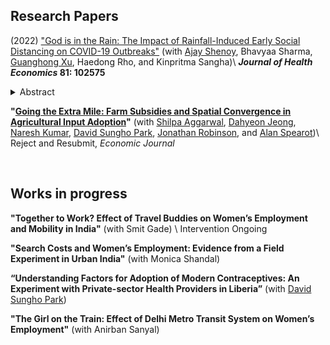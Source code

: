 
<h2> Research Papers </h2>

(2022) ["God is in the Rain: The Impact of Rainfall-Induced Early Social Distancing on COVID-19 Outbreaks"](https://www.sciencedirect.com/science/article/pii/S0167629621001600) (with [Ajay Shenoy](https://people.ucsc.edu/~azshenoy/), Bhavyaa Sharma, [Guanghong Xu](https://guanghongxu.github.io/), Haedong Rho, and Kinpritma Sangha)\\
**_Journal of Health Economics_ 81: 102575**
<details>
	 <summary>Abstract</summary>
	<div align="justify">
	We measure the benefit to society created by preventing COVID-19 deaths through a marginal increase in early social distancing. We exploit county-level rainfall on the last weekend before statewide lockdown in the early phase of the pandemic. After controlling for historical rainfall, temperature, and state fixed-effects, current rainfall is a plausibly exogenous instrument for social distancing. A one percent decrease in the population leaving home on the weekend before lockdown creates an average of 132 dollars of benefit per county resident within 2 weeks. The impacts of earlier distancing compound over time and mainly arise from lowering the risk of a major outbreak, yielding large but unevenly distributed social benefit.
</div>
</details>

**"[Going the Extra Mile: Farm Subsidies and Spatial Convergence in Agricultural Input Adoption](/files/FISP.pdf)"** (with [Shilpa Aggarwal](https://aggarwalshilpa.wixsite.com/home), [Dahyeon Jeong](https://dahyeonjeong.com/), [Naresh Kumar](https://sites.google.com/ucsc.edu/nkumar/),  [David Sungho Park](https://dshpark.com/), [Jonathan Robinson](https://people.ucsc.edu/~jmrtwo/), and [Alan Spearot](https://people.ucsc.edu/~aspearot/))\\
Reject and Resubmit, _Economic Journal_ 

<br/>



<h2> Works in progress </h2>

**"Together to Work? Effect of Travel Buddies on Women’s Employment and Mobility in India"** (with Smit Gade) \\
Intervention Ongoing
<br/>

**"Search Costs and Women’s Employment: Evidence from a Field Experiment in Urban India"** (with Monica Shandal)

**“Understanding Factors for Adoption of Modern Contraceptives: An Experiment with Private-sector Health Providers in Liberia”** (with [David Sungho Park](https://dshpark.com/))

**"The Girl on the Train: Effect of Delhi Metro Transit System on Women’s Employment"** (with Anirban Sanyal)
<br/>

<br/>

<!-- Google tag (gtag.js) -->
<script async src="https://www.googletagmanager.com/gtag/js?id=G-6R03Z19W47"></script>
<script>
  window.dataLayer = window.dataLayer || [];
  function gtag(){dataLayer.push(arguments);}
  gtag('js', new Date());

  gtag('config', 'G-6R03Z19W47');
</script>